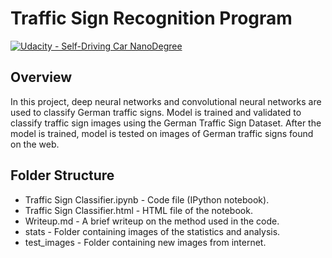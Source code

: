 # **Traffic Sign Recognition Program** 
[![Udacity - Self-Driving Car NanoDegree](https://s3.amazonaws.com/udacity-sdc/github/shield-carnd.svg)](http://www.udacity.com/drive)

Overview
---
In this project, deep neural networks and convolutional neural networks are used to classify German traffic signs. Model is trained and validated to classify traffic sign images using the German Traffic Sign Dataset. After the model is trained, model is tested on images of German traffic signs found on the web.

Folder Structure
---
* Traffic Sign Classifier.ipynb - Code file (IPython notebook).
* Traffic Sign Classifier.html - HTML file of the notebook.
* Writeup.md - A brief writeup on the method used in the code.
* stats - Folder containing images of the statistics and analysis.
* test\_images - Folder containing new images from internet.
